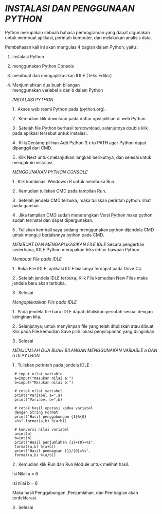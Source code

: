 # *INSTALASI DAN PENGGUNAAN PYTHON*
Python merupakan sebuah bahasa pemrograman yang dapat digunakan untuk membuat aplikasi, perintah komputer, dan melakukan analisis data.

Pembahasan kali ini akan mengulas 4 bagian dalam Python, yaitu :
1. Instalasi Python
2. menggunakan Python Console
3. membuat dan mengaplikasikan IDLE (Teks Editor)
4. Menjumlahkan dua buah bilangan   
   menggunakan variabel a dan b dalam Python
 

    *INSTALASI PYTHON*

    1 . Akses web resmi Python pada (python.org).

    2 . Kemudian klik download pada daftar opsi pilihan di web Python.

    3 . Setelah file Python berhasil terdownload, selanjutnya double klik pada aplikasi tersebut untuk instalasi.

    4 . Klik/Centang pilihan Add Python 3.x to PATH agar Python dapat dipanggil dari CMD.

    5 . Klik Next untuk melanjutkan langkah berikutnya, dan selesai untuk mengakhiri instalasi.

    *MENGGUNAKAN PYTHON CONSOLE*

    1 . Klik kombinasi Windows+R untuk membuka Run.

    2 . Kemudian tuliskan CMD pada tampilan Run.

    3 . Setelah jendela CMD terbuka, maka tuliskan perintah python. lihat pada gambar.

    4 . Jika tampilan CMD sudah menerangkan Versi Python maka python sudah terinstal dan dapat dipergunakan.

    5 . Tuliskan kembali saya sedang menggunakan python dijendela CMD untuk menguji berjalannya python pada CMD.

    *MEMBUAT DAN MENGAPLIKASIKAN FILE IDLE*
    Secara pengertian sederhana, IDLE Python merupakan teks editor bawaan Python.

    *Membuat File pada IDLE*
    
    1 . Buka File IDLE, aplikasi IDLE biasanya terdapat pada Drive C:/.

    2 . Setelah jendela IDLE terbuka, Klik File kemudian New Files maka jendela baru akan terbuka.

    3 . Selesai

    *Mengaplikasikan File pada IDLE*

    1 . Pada jendela file baru IDLE dapat dituliskan perintah sesuai dengan keinginan kita.

    2 . Selanjutnya, untuk menyimpan file yang telah dituliskan atau dibuat Klik pada File kemudian Save pilih lokasi penyimpanan yang diinginkan.

    3 . Selesai

    *MENJUMLAH DUA BUAH BILANGAN MENGGUNAKAN VARIABLE a DAN b DI PYTHON*

    1 . Tuliskan perintah pada jendela IDLE :

        # input nilai variable
        a=input("masukan nilai a:")
        b=input("Masukan nilai b:")

        # cetak nilai variabel
        print("Variabel a=",a)
        print("Variabel b=",b)

        # cetak hasil operasi kedua variabel 
        dengan String Format
        print("Hasil penggabungan {1}&{0}
        =%s".format(a,b) %(a+b))

        # konversi nilai variabel
        a=int(a)
        b=int(b)
        print("Hasil penjumlahan {1}+{0}=%s".
        format(a,b) %(a+b))
        print("Hasil pembagian {1}/{0}=%s".
        format(a,b) %(a/b))

    2 . Kemudian klik Run dan Run Module untuk melihat hasil.
    
    Isi Nilai a = 6
    
    Isi nilai b = 8

     Maka hasil Penggabungan ,Penjumlahan, dan Pembagian akan terdeklarasi.

    3 . Selesai
